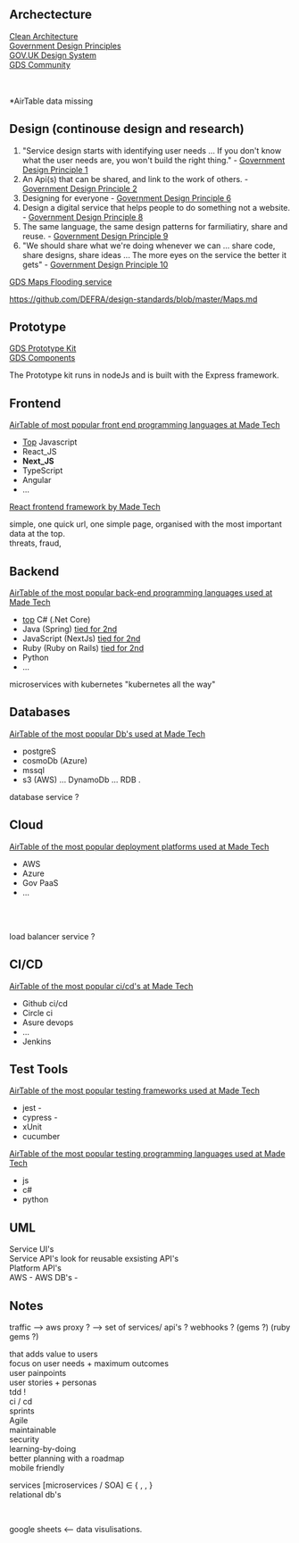 ## Archectecture 

[Clean Architecture](https://github.com/madetech/clean-architecture) <br>
[Government Design Principles](https://www.gov.uk/guidance/government-design-principles) <br>
[GOV.UK Design System](https://design-system.service.gov.uk/get-started/) <br>
[GDS Community](https://design-system.service.gov.uk/community/)

<br>
<br>
*AirTable data missing



## Design (continouse design and research)
1. "Service design starts with identifying user needs ... If you don't know what the user needs are, you won't build the right thing." - [Government Design Principle 1](https://www.gov.uk/guidance/government-design-principles) 
2. An Api(s) that can be shared, and link to the work of others. - [Government Design Principle 2](https://www.gov.uk/guidance/government-design-principles)
3. Designing for everyone - [Government Design Principle 6](https://www.gov.uk/guidance/government-design-principles)
4. Design a digital service that helps people to do something not a website. - [Government Design Principle 8](https://www.gov.uk/guidance/government-design-principles)
5. The same language, the same design patterns for farmiliatiry, share and reuse. - [Government Design Principle 9](https://www.gov.uk/guidance/government-design-principles)
6. "We should share what we're doing whenever we can ... share code, share designs, share ideas ... The more eyes on the service the better it gets" - [Government Design Principle 10](https://www.gov.uk/guidance/government-design-principles)

[GDS Maps Flooding service](https://github.com/DEFRA/flood-app)

https://github.com/DEFRA/design-standards/blob/master/Maps.md 

## Prototype
[GDS Prototype Kit](https://prototype-kit.service.gov.uk/docs/) <br>
[GDS Components](https://design-system.service.gov.uk/components/)

The Prototype kit runs in nodeJs and is built with the Express framework.

## Frontend
[AirTable of most popular front end programming languages at Made Tech](https://airtable.com/appvySQ6qDwqcxLmt/tblhjjZSgBKI1qZR9/viwq5wslL9Kkn39hT?blocks=hide)
+ [Top]() Javascript
+ React_JS
+ **Next_JS**
+ TypeScript
+ Angular
+ ... 

[React frontend framework by Made Tech](https://frontend.madetech.com/)


simple, one quick url, one simple page, organised with the most important data at the top. <br>
threats, fraud,
<br>
## Backend
[AirTable of the most popular back-end programming languages used at Made Tech](https://airtable.com/appvySQ6qDwqcxLmt/tblhjjZSgBKI1qZR9/viwZ3AurkxDcfBOKn?blocks=hide)
+ [top]() C# (.Net Core)
+ Java (Spring) [tied for 2nd]()
+ JavaScript (NextJs) [tied for 2nd]()
+ Ruby (Ruby on Rails) [tied for 2nd]()
+ Python
+ ... 

microservices with kubernetes "kubernetes all the way"

## Databases
[AirTable of the most popular Db's used at Made Tech ](https://airtable.com/appvySQ6qDwqcxLmt/tblhjjZSgBKI1qZR9/viwcnFOxvwllKPRsj?blocks=hide)
+ postgreS
+ cosmoDb (Azure)
+ mssql
+ s3 (AWS) ... DynamoDb ... RDB .

database service ?

## Cloud
[AirTable of the most popular deployment platforms used at Made Tech](https://airtable.com/appvySQ6qDwqcxLmt/tblhjjZSgBKI1qZR9/viwJN66JlefBduGiV?blocks=hide)
+ AWS
+ Azure
+ Gov PaaS
+ ...
<br>
<br>

load balancer service ?


## CI/CD
[AirTable of the most popular ci/cd's at Made Tech](https://airtable.com/appvySQ6qDwqcxLmt/tblhjjZSgBKI1qZR9/viw4ZLELCe5C7koqh?blocks=hide)
+ Github ci/cd
+ Circle ci
+ Asure devops
+ ...
+ Jenkins

## Test Tools
[AirTable of the most popular testing frameworks used at Made Tech ](https://airtable.com/appvySQ6qDwqcxLmt/tblhjjZSgBKI1qZR9/viwUS96BVdqlM19kV?blocks=hide)
+ jest -
+ cypress -
+ xUnit 
+ cucumber

[AirTable of the most popular testing programming languages used at Made Tech ](https://airtable.com/appvySQ6qDwqcxLmt/tblhjjZSgBKI1qZR9/viw6QZCJlcvDfaSSj?blocks=hide)
+ js
+ c#
+ python






## UML

Service UI's <br>
Service API's     look for reusable exsisting API's <br>
Platform API's <br>
AWS - AWS DB's -  <br>

## Notes

traffic --> aws proxy ? --> set of services/ api's ?
webhooks ? (gems ?) (ruby gems ?)

that adds value to users <br>
focus on user needs + maximum outcomes <br>
user painpoints <br>
user stories + personas <br>
tdd ! <br>
ci / cd <br>
sprints <br>
Agile <br>
maintainable <br>
security <br>
learning-by-doing <br>
better planning with a roadmap <br>
mobile friendly <br>

services [microservices / SOA] ∈ {   ,     ,     }  <br>
relational db's  <br>

<br>

google sheets <-- data visulisations.
